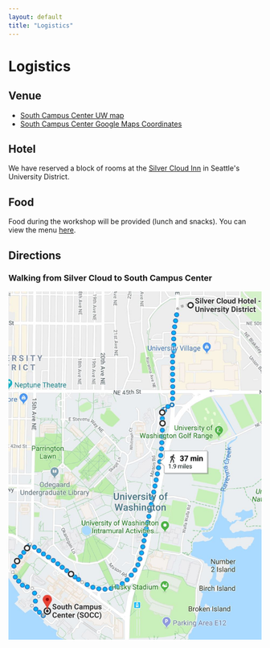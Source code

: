 ```yaml
---
layout: default
title: "Logistics"
---
```


# Logistics

## Venue

* [South Campus Center UW map](http://www.washington.edu/maps/print/?building=209)
* [South Campus Center Google Maps Coordinates](https://www.google.com/maps/place/South+Campus+Center+(SOCC)/@47.6494921,-122.3131204,17z/data=!3m1!4b1!4m5!3m4!1s0x549014ee985979b3:0x76193ba01e011bc3!8m2!3d47.6494921!4d-122.3109317)

## Hotel

We have reserved a block of rooms at the [Silver Cloud Inn](https://www.silvercloud.com/university/) in Seattle's University District.

## Food

Food during the workshop will be provided (lunch and snacks). You can view the menu [here](menu.pdf).

## Directions

### Walking from Silver Cloud to South Campus Center

![walking1](assets/walking1.jpg)